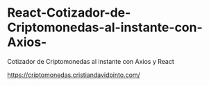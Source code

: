 # React-Cotizador-de-Criptomonedas-al-instante-con-Axios-

 Cotizador de Criptomonedas al instante con Axios y React
 
 https://criptomonedas.cristiandavidpinto.com/
